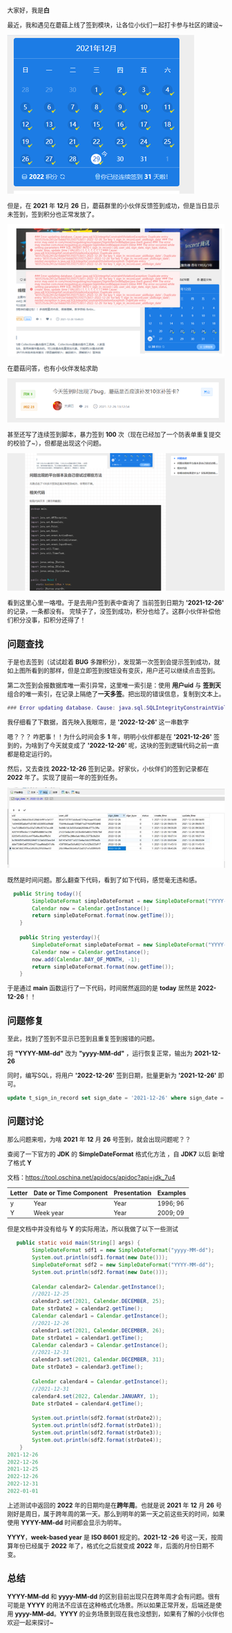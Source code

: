 大家好，我是**白**

最近，我和遇见在蘑菇上线了签到模块，让各位小伙们一起打卡参与社区的建设~

![签到](images/image-20211229083338607.png)

但是，在 **2021** 年 **12**月 **26** 日，蘑菇群里的小伙伴反馈签到成功，但是当日显示未签到，签到积分也正常发放了。

![image-20211229083741576](images/image-20211229083741576.png)

在蘑菇问答，也有小伙伴发帖求助

![image-20211229084741217](images/image-20211229084741217.png)

甚至还写了连续签到脚本，暴力签到 **100** 次（现在已经加了一个防表单重复提交的校验了~），但都是出现这个问题。

![image-20211229084841446](images/image-20211229084841446.png)

看到这里心里一咯噔。于是去用户签到表中查询了 当前签到日期为 **'2021-12-26'**  的记录，一条都没有。 完犊子了，没签到成功，积分也给了。这群小伙伴补偿他们积分没事，扣积分还得了！

## 问题查找

于是也去签到（试试趁着 **BUG** 多蹭积分），发现第一次签到会提示签到成功，就如上图所看到的那样，但是立即签到按钮没有变灰，用户还可以继续点击签到。

第二次签到会报数据库唯一索引异常，这里唯一索引是：使用  **用户uid** 与 **签到天** 组合的唯一索引，在记录上隔绝了**一天多签**。把出现的错误信息，复制到文本上。

```lua
### Error updating database. Cause: java.sql.SQLIntegrityConstraintViolationException: Duplicate entry '8fdd1507815ddbe47319a2eaae9f2d43-2022-12-26' for key 't_sign_in_record.user_uid&sign_date' ### The error may exist in com/moxi/mogublog/xo/mapper/SignInRecordMapper.java (best guess) ### The error may involve com.moxi.mogublog.xo.mapper.SignInRecordMapper.insert-Inline ### The error occurred while setting parameters ### SQL: INSERT INTO t_sign_in_record ( uid, user_uid, sign_date, sign_type, status, create_time, update_time ) VALUES ( ?, ?, ?, ?, ?, ?, ? ) ### Cause: java.sql.SQLIntegrityConstraintViolationException: Duplicate entry '8fdd1507815ddbe47319a2eaae9f2d43-2022-12-26' for key 't_sign_in_record.user_uid&sign_date' ; Duplicate entry '8fdd1507815ddbe47319a2eaae9f2d43-2022-12-26' for key 't_sign_in_record.user_uid&sign_date'; nested exception is java.sql.SQLIntegrityConstraintViolationException: Duplicate entry '8fdd1507815ddbe47319a2eaae9f2d43-2022-12-26' for key 't_sign_in_record.user_uid&sign_date'
```

我仔细看了下数据，首先映入我眼帘，是  **'2022-12-26'** 这一串数字  

嗯？？？ 咋肥事！！为什么时间会多 **1** 年，明明小伙伴都是在 **'2021-12-26'** 签到的，为啥到了今天就变成了 **'2022-12-26'** 呢，这块的签到逻辑代码之前一直都是稳定运行的。

然后，又去查找 **2022-12-26** 签到记录。好家伙，小伙伴们的签到记录都在 **2022** 年了。实现了提前一年的签到任务。

![image-20211229090941969](images/image-20211229090941969.png)

既然是时间问题。那么翻查下代码，看到了如下代码，感觉毫无违和感。

```java
  public String today(){
        SimpleDateFormat simpleDateFormat = new SimpleDateFormat("YYYY-MM-dd");
        Calendar now = Calendar.getInstance();
        return simpleDateFormat.format(now.getTime());
    }

    public String yesterday(){
        SimpleDateFormat simpleDateFormat = new SimpleDateFormat("YYYY-MM-dd");
        Calendar now = Calendar.getInstance();
        now.add(Calendar.DAY_OF_MONTH, -1);
        return simpleDateFormat.format(now.getTime());
    }
```

于是通过 **main** 函数运行了一下代码，时间居然返回的是 **today** 居然是 **2022-12-26**！！

## 问题修复

至此，找到了签到不显示已签到且重复签到报错的问题。

将 **"YYYY-MM-dd"** 改为 **"yyyy-MM-dd"** ，运行恢复正常，输出为  **2021-12-26**

同时，编写SQL，将用户 **'2022-12-26'** 签到日期，批量更新为  **'2021-12-26'** 即可。

```sql
update t_sign_in_record set sign_date = '2021-12-26' where sign_date = '2022-12-26'
```

## 问题讨论

那么问题来啦，为啥 **2021** 年 **12** 月 **26** 号签到，就会出现问题呢？？

查阅了一下官方的 **JDK** 的 **SimpleDateFormat** 格式化方法 ，自 **JDK7** 以后 新增了格式  **Y**

文档：https://tool.oschina.net/apidocs/apidoc?api=jdk_7u4

| Letter | Date or Time Component | Presentation | Examples |
| ------ | ---------------------- | ------------ | -------- |
| y      | Year                   | Year         | 1996; 96 |
| Y      | Week year              | Year         | 2009; 09 |

但是文档中并没有给与 **Y** 的实际用法，所以我做了以下一些测试

```java
   public static void main(String[] args) {
        SimpleDateFormat sdf1 = new SimpleDateFormat("yyyy-MM-dd");
        System.out.println(sdf1.format(new Date()));
        SimpleDateFormat sdf2 = new SimpleDateFormat("YYYY-MM-dd");
        System.out.println(sdf2.format(new Date()));

        Calendar calendar2= Calendar.getInstance();
        //2021-12-25
        calendar2.set(2021, Calendar.DECEMBER, 25);
        Date strDate2 = calendar2.getTime();
        Calendar calendar1 = Calendar.getInstance();
        //2021-12-26
        calendar1.set(2021, Calendar.DECEMBER, 26);
        Date strDate1 = calendar1.getTime();
        Calendar calendar3 = Calendar.getInstance();
        //2021-12-31
        calendar3.set(2021, Calendar.DECEMBER, 31);
        Date strDate3 = calendar3.getTime();

        Calendar calendar4 = Calendar.getInstance();
        //2021-12-31
        calendar4.set(2022, Calendar.JANUARY, 1);
        Date strDate4 = calendar4.getTime();

        System.out.println(sdf2.format(strDate2));
        System.out.println(sdf2.format(strDate1));
        System.out.println(sdf2.format(strDate3));
        System.out.println(sdf2.format(strDate4));
    }
2021-12-26
2022-12-26
2021-12-25
2022-12-26
2022-12-31
2022-01-01
```

上述测试中返回的 **2022** 年的日期均是在**跨年周**。也就是说 **2021** 年 **12** 月 **26** 号刚好是周日，属于跨年周的第一天。那么到明年的第一天之前这些天的时间，如果使用 **YYYY-MM-dd** 时间都会显示为明年。

**YYYY**，**week-based year** 是 **ISO 8601** 规定的。**2021-12 -26** 号这一天，按周算年份已经属于 **2022** 年了，格式化之后就变成 **2022** 年，后面的月份日期不变。

## 总结

**YYYY-MM-dd** 和 **yyyy-MM-dd** 的区别目前出现只在跨年周才会有问题。很有可能是 **YYYY** 的用法不应该在这种格式化场景。所以如果正常开发，后端还是使用 **yyyy-MM-dd**。**YYYY** 的业务场景到现在我也没想到，如果有了解的小伙伴也欢迎一起来探讨~


